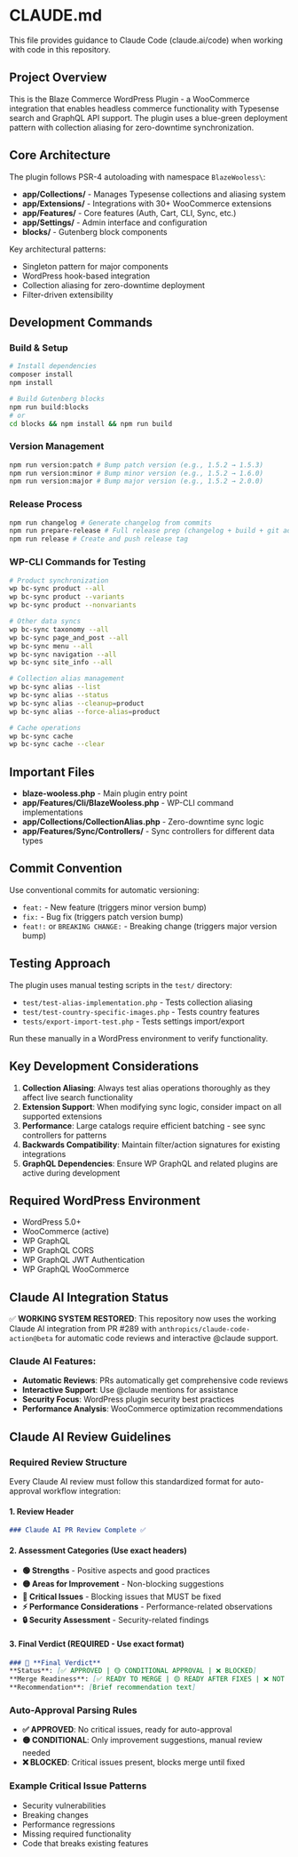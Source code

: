 # CLAUDE.md

This file provides guidance to Claude Code (claude.ai/code) when working with code in this repository.

## Project Overview

This is the Blaze Commerce WordPress Plugin - a WooCommerce integration that enables headless commerce functionality with Typesense search and GraphQL API support. The plugin uses a blue-green deployment pattern with collection aliasing for zero-downtime synchronization.

## Core Architecture

The plugin follows PSR-4 autoloading with namespace `BlazeWooless\`:

- **app/Collections/** - Manages Typesense collections and aliasing system
- **app/Extensions/** - Integrations with 30+ WooCommerce extensions
- **app/Features/** - Core features (Auth, Cart, CLI, Sync, etc.)
- **app/Settings/** - Admin interface and configuration
- **blocks/** - Gutenberg block components

Key architectural patterns:
- Singleton pattern for major components
- WordPress hook-based integration
- Collection aliasing for zero-downtime deployment
- Filter-driven extensibility

## Development Commands

### Build & Setup
```bash
# Install dependencies
composer install
npm install

# Build Gutenberg blocks
npm run build:blocks
# or
cd blocks && npm install && npm run build
```

### Version Management
```bash
npm run version:patch # Bump patch version (e.g., 1.5.2 → 1.5.3)
npm run version:minor # Bump minor version (e.g., 1.5.2 → 1.6.0)
npm run version:major # Bump major version (e.g., 1.5.2 → 2.0.0)
```

### Release Process
```bash
npm run changelog # Generate changelog from commits
npm run prepare-release # Full release prep (changelog + build + git add)
npm run release # Create and push release tag
```

### WP-CLI Commands for Testing
```bash
# Product synchronization
wp bc-sync product --all
wp bc-sync product --variants
wp bc-sync product --nonvariants

# Other data syncs
wp bc-sync taxonomy --all
wp bc-sync page_and_post --all
wp bc-sync menu --all
wp bc-sync navigation --all
wp bc-sync site_info --all

# Collection alias management
wp bc-sync alias --list
wp bc-sync alias --status
wp bc-sync alias --cleanup=product
wp bc-sync alias --force-alias=product

# Cache operations
wp bc-sync cache
wp bc-sync cache --clear
```

## Important Files

- **blaze-wooless.php** - Main plugin entry point
- **app/Features/Cli/BlazeWooless.php** - WP-CLI command implementations
- **app/Collections/CollectionAlias.php** - Zero-downtime sync logic
- **app/Features/Sync/Controllers/** - Sync controllers for different data types

## Commit Convention

Use conventional commits for automatic versioning:
- `feat:` - New feature (triggers minor version bump)
- `fix:` - Bug fix (triggers patch version bump)
- `feat!:` or `BREAKING CHANGE:` - Breaking change (triggers major version bump)

## Testing Approach

The plugin uses manual testing scripts in the `test/` directory:
- `test/test-alias-implementation.php` - Tests collection aliasing
- `test/test-country-specific-images.php` - Tests country features
- `tests/export-import-test.php` - Tests settings import/export

Run these manually in a WordPress environment to verify functionality.

## Key Development Considerations

1. **Collection Aliasing**: Always test alias operations thoroughly as they affect live search functionality
2. **Extension Support**: When modifying sync logic, consider impact on all supported extensions
3. **Performance**: Large catalogs require efficient batching - see sync controllers for patterns
4. **Backwards Compatibility**: Maintain filter/action signatures for existing integrations
5. **GraphQL Dependencies**: Ensure WP GraphQL and related plugins are active during development

## Required WordPress Environment

- WordPress 5.0+
- WooCommerce (active)
- WP GraphQL
- WP GraphQL CORS
- WP GraphQL JWT Authentication
- WP GraphQL WooCommerce

## Claude AI Integration Status

✅ **WORKING SYSTEM RESTORED**: This repository now uses the working Claude AI integration from PR #289 with `anthropics/claude-code-action@beta` for automatic code reviews and interactive @claude support.

### Claude AI Features:
- **Automatic Reviews**: PRs automatically get comprehensive code reviews
- **Interactive Support**: Use @claude mentions for assistance
- **Security Focus**: WordPress plugin security best practices
- **Performance Analysis**: WooCommerce optimization recommendations

## Claude AI Review Guidelines

### Required Review Structure
Every Claude AI review must follow this standardized format for auto-approval workflow integration:

#### 1. Review Header
```markdown
### Claude AI PR Review Complete ✅
```

#### 2. Assessment Categories (Use exact headers)
- **🟢 Strengths** - Positive aspects and good practices
- **🟡 Areas for Improvement** - Non-blocking suggestions
- **🔴 Critical Issues** - Blocking issues that MUST be fixed
- **⚡ Performance Considerations** - Performance-related observations
- **🔒 Security Assessment** - Security-related findings

#### 3. Final Verdict (REQUIRED - Use exact format)
```markdown
### 🎯 **Final Verdict**
**Status**: [✅ APPROVED | 🟡 CONDITIONAL APPROVAL | ❌ BLOCKED]
**Merge Readiness**: [✅ READY TO MERGE | 🟡 READY AFTER FIXES | ❌ NOT READY]
**Recommendation**: [Brief recommendation text]
```

### Auto-Approval Parsing Rules
- **✅ APPROVED**: No critical issues, ready for auto-approval
- **🟡 CONDITIONAL**: Only improvement suggestions, manual review needed
- **❌ BLOCKED**: Critical issues present, blocks merge until fixed

### Example Critical Issue Patterns
- Security vulnerabilities
- Breaking changes
- Performance regressions
- Missing required functionality
- Code that breaks existing features
